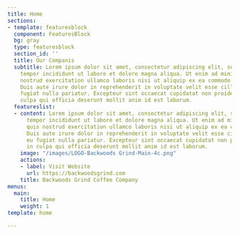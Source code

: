 ```yaml
---
title: Home
sections:
- template: featuresblock
  component: FeaturesBlock
  bg: gray
  type: featuresblock
  section_id: ''
  title: Our Companis
  subtitle: Lorem ipsum dolor sit amet, consectetur adipiscing elit, sed do eiusmod
    tempor incididunt ut labore et dolore magna aliqua. Ut enim ad minim veniam, quis
    nostrud exercitation ullamco laboris nisi ut aliquip ex ea commodo consequat.
    Duis aute irure dolor in reprehenderit in voluptate velit esse cillum dolore eu
    fugiat nulla pariatur. Excepteur sint occaecat cupidatat non proident, sunt in
    culpa qui officia deserunt mollit anim id est laborum.
  featureslist:
  - content: Lorem ipsum dolor sit amet, consectetur adipiscing elit, sed do eiusmod
      tempor incididunt ut labore et dolore magna aliqua. Ut enim ad minim veniam,
      quis nostrud exercitation ullamco laboris nisi ut aliquip ex ea commodo consequat.
      Duis aute irure dolor in reprehenderit in voluptate velit esse cillum dolore
      eu fugiat nulla pariatur. Excepteur sint occaecat cupidatat non proident, sunt
      in culpa qui officia deserunt mollit anim id est laborum.
    image: "/images/LOGO-Backwoods Grind-Main-4c.png"
    actions:
    - label: Visit Website
      url: https://backwoodsgrind.com
    title: Backwoods Grind Coffee Company
menus:
  main:
    title: Home
    weight: 1
template: home

---
```

